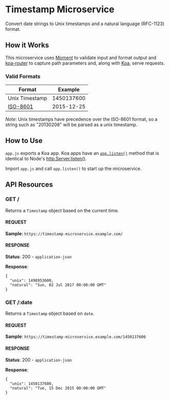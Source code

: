 # Timestamp Microservice

Convert date strings to Unix timestamps and a natural language (RFC-1123)
format.

## How it Works

This microservice uses [Moment][1] to validate input and format output and
[koa-router][2] to capture path parameters and, along with [Koa][3], serve
requests.

[1]: https://momentjs.com/
[2]: https://github.com/alexmingoia/koa-router
[3]: http://koajs.com/

### Valid Formats

| Format         | Example    |
|----------------|------------|
| Unix Timestamp | 1450137600 |
| [ISO-8601][4]  | 2015-12-25 |

_Note_: Unix timestamps have precedence over the ISO-8601 format, so a string
such as "20130208" will be parsed as a unix timestamp.

[4]: http://www.cl.cam.ac.uk/~mgk25/iso-time.html

## How to Use

`app.js` exports a Koa app. Koa apps have an [`app.listen()`][5] method that is
identical to Node's [http.Server.listen()][6].

Import `app.js` and call `app.listen()` to start up the microservice.

[5]: http://koajs.com/#app-listen-
[6]: https://nodejs.org/api/http.html#http_server_listen_port_hostname_backlog_callback

## API Resources

### GET /

Returns a `Timestamp` object based on the current time.

#### REQUEST

__Sample__: `https://timestamp-microservice.example.com/`

#### RESPONSE

__Status__: 200 - `application-json`

__Response__:

    {
      "unix": 1498953600,
      "natural": "Sun, 02 Jul 2017 00:00:00 GMT"
    }

### GET /:date

Returns a `Timestamp` object based on `date`.

#### REQUEST

__Sample__: `https://timestamp-microservice.example.com/1450137600`

#### RESPONSE

__Status__: 200 - `application-json`

__Response__:

    {  
      "unix": 1450137600,
      "natural": "Tue, 15 Dec 2015 00:00:00 GMT"
    }
